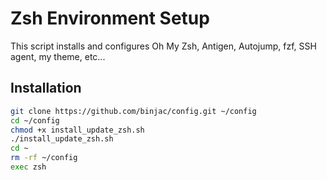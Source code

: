 # Zsh Environment Setup

This script installs and configures Oh My Zsh, Antigen, Autojump, fzf, SSH agent, my theme, etc...

## Installation
```sh
git clone https://github.com/binjac/config.git ~/config
cd ~/config
chmod +x install_update_zsh.sh
./install_update_zsh.sh
cd ~
rm -rf ~/config
exec zsh
```

